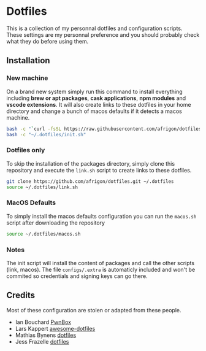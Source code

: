 # Dotfiles

This is a collection of my personnal dotfiles and configuration scripts. These settings are my personnal preference and you should probably check what they do before using them.

## Installation

### New machine

On a brand new system simply run this command to install everything including **brew or apt packages**, **cask applications**, **npm modules** and **vscode extensions**. It will also create links to these dotfiles in your home directory and change a bunch of macos defaults if it detects a macos machine.

```sh
bash -c "`curl -fsSL https://raw.githubusercontent.com/afrigon/dotfiles/master/remote-install.sh`"
bash -c "~/.dotfiles/init.sh"
```

### Dotfiles only

To skip the installation of the packages directory, simply clone this repository and execute the `link.sh` script to create links to these dotfiles.

```sh
git clone https://github.com/afrigon/dotfiles.git ~/.dotfiles
source ~/.dotfiles/link.sh
```

### MacOS Defaults

To simply install the macos defaults configuration you can run the `macos.sh` script after downloading the repository

```sh
source ~/.dotfiles/macos.sh
```

### Notes

The init script will install the content of packages and call the other scripts (link, macos). The file `configs/.extra` is automaticly included and won't be commited so credentials and signing keys can go there.

## Credits

Most of these configuration are stolen or adapted from these people.

- Ian Bouchard [PwnBox](https://github.com/Corb3nik/PwnBox)
- Lars Kappert [awesome-dotfiles](https://github.com/webpro/dotfiles)
- Mathias Bynens [dotfiles](https://github.com/mathiasbynens/dotfiles)
- Jess Frazelle [dotfiles](https://github.com/jessfraz/dotfiles)

